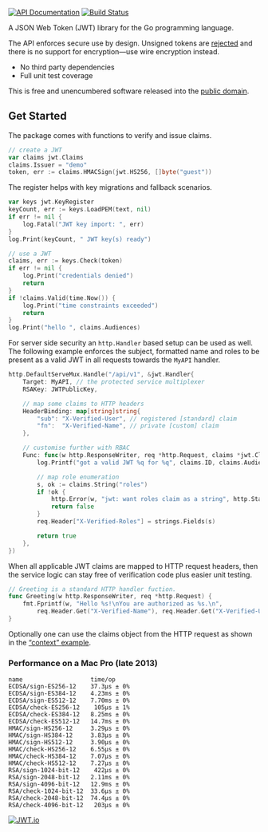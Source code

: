[![API Documentation](https://godoc.org/github.com/enix223/jwt?status.svg)](https://godoc.org/github.com/enix223/jwt)
[![Build Status](https://travis-ci.org/enix223/jwt.svg?branch=master)](https://travis-ci.org/enix223/jwt)

A JSON Web Token (JWT) library for the Go programming language.

The API enforces secure use by design. Unsigned tokens are
[rejected](https://godoc.org/github.com/enix223/jwt#ErrUnsecured)
and there is no support for encryption—use wire encryption instead.

* No third party dependencies
* Full unit test coverage

This is free and unencumbered software released into the
[public domain](https://creativecommons.org/publicdomain/zero/1.0).


## Get Started

The package comes with functions to verify and issue claims.

```go
// create a JWT
var claims jwt.Claims
claims.Issuer = "demo"
token, err := claims.HMACSign(jwt.HS256, []byte("guest"))
```

The register helps with key migrations and fallback scenarios.

```go
var keys jwt.KeyRegister
keyCount, err := keys.LoadPEM(text, nil)
if err != nil {
	log.Fatal("JWT key import: ", err)
}
log.Print(keyCount, " JWT key(s) ready")
```

```go
// use a JWT
claims, err := keys.Check(token)
if err != nil {
	log.Print("credentials denied")
	return
}
if !claims.Valid(time.Now()) {
	log.Print("time constraints exceeded")
	return
}
log.Print("hello ", claims.Audiences)
```

For server side security an `http.Handler` based setup can be used as well.
The following example enforces the subject, formatted name and roles to be
present as a valid JWT in all requests towards the `MyAPI` handler.

```go
http.DefaultServeMux.Handle("/api/v1", &jwt.Handler{
	Target: MyAPI, // the protected service multiplexer
	RSAKey: JWTPublicKey,

	// map some claims to HTTP headers
	HeaderBinding: map[string]string{
		"sub": "X-Verified-User", // registered [standard] claim
		"fn":  "X-Verified-Name", // private [custom] claim
	},

	// customise further with RBAC
	Func: func(w http.ResponseWriter, req *http.Request, claims *jwt.Claims) (pass bool) {
		log.Printf("got a valid JWT %q for %q", claims.ID, claims.Audience)

		// map role enumeration
		s, ok := claims.String("roles")
		if !ok {
			http.Error(w, "jwt: want roles claim as a string", http.StatusForbidden)
			return false
		}
		req.Header["X-Verified-Roles"] = strings.Fields(s)

		return true
	},
})
```

When all applicable JWT claims are mapped to HTTP request headers, then the
service logic can stay free of verification code plus easier unit testing.

```go
// Greeting is a standard HTTP handler fuction.
func Greeting(w http.ResponseWriter, req *http.Request) {
	fmt.Fprintf(w, "Hello %s!\nYou are authorized as %s.\n",
		req.Header.Get("X-Verified-Name"), req.Header.Get("X-Verified-User"))
}
```

Optionally one can use the claims object from the HTTP request as shown in the
[“context” example](https://godoc.org/github.com/enix223/jwt#example-Handler--Context).


### Performance on a Mac Pro (late 2013)

```
name                   time/op
ECDSA/sign-ES256-12    37.3µs ± 0%
ECDSA/sign-ES384-12    4.23ms ± 0%
ECDSA/sign-ES512-12    7.70ms ± 0%
ECDSA/check-ES256-12    105µs ± 1%
ECDSA/check-ES384-12   8.25ms ± 0%
ECDSA/check-ES512-12   14.7ms ± 0%
HMAC/sign-HS256-12     3.29µs ± 0%
HMAC/sign-HS384-12     3.83µs ± 0%
HMAC/sign-HS512-12     3.90µs ± 0%
HMAC/check-HS256-12    6.55µs ± 0%
HMAC/check-HS384-12    7.07µs ± 0%
HMAC/check-HS512-12    7.27µs ± 0%
RSA/sign-1024-bit-12    422µs ± 0%
RSA/sign-2048-bit-12   2.11ms ± 0%
RSA/sign-4096-bit-12   12.9ms ± 0%
RSA/check-1024-bit-12  33.6µs ± 0%
RSA/check-2048-bit-12  74.4µs ± 0%
RSA/check-4096-bit-12   203µs ± 0%
```

[![JWT.io](https://jwt.io/img/badge.svg)](https://jwt.io/)
